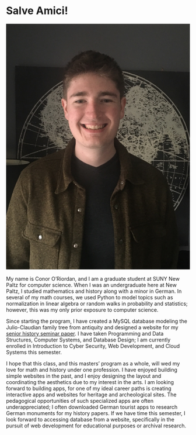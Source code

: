 # Salve Amici!

![A photo of Conor O'Riordan](profile_image.jpg)

My name is Conor O’Riordan, and I am a graduate student at SUNY New Paltz for computer science. When I was an undergraduate here at New Paltz, I studied mathematics and history along with a minor in German. In several of my math courses, we used Python to model topics such as normalization in linear algebra or random walks in probability and statistics; however, this was my only prior exposure to computer science.

Since starting the program, I have created a MySQL database modeling the Julio-Claudian family tree from antiquity and designed a website for my [senior history seminar paper](https://www.newpaltz.edu/history/bestseminarpapers "A link to the history department's website"). I have taken Programming and Data Structures, Computer Systems, and Database Design; I am currently enrolled in Introduction to Cyber Security, Web Development, and Cloud Systems this semester.

I hope that this class, and this masters’ program as a whole, will wed my love for math and history under one profession. I have enjoyed building simple websites in the past, and I enjoy designing the layout and coordinating the aesthetics due to my interest in the arts. I am looking forward to building apps, for one of my ideal career paths is creating interactive apps and websites for heritage and archeological sites. The pedagogical opportunities of such specialized apps are often underappreciated; I often downloaded German tourist apps to research German monuments for my history papers. If we have time this semester, I look forward to accessing database from a website, specifically in the pursuit of web development for educational purposes or archival research.